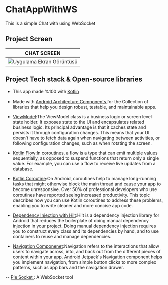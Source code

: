 # ChatAppWithWS
This is a simple Chat with using WebSocket
## Project Screen
CHAT SCREEN |
--- | 
![Uygulama Ekran Görüntüsü](https://i.hizliresim.com/e72i7lm.gif) |
## Project Tech stack & Open-source libraries

- This app made %100 with  [Kotlin](https://developer.android.com/kotlin)

- Made with [Android Architecture Components ](https://developer.android.com/topic/architecture)for the Collection of libraries that help you design robust, testable, and maintainable apps.

- [ViewModel](https://developer.android.com/topic/libraries/architecture/viewmodel):The ViewModel class is a business logic or screen level state holder. It exposes state to the UI and encapsulates related business logic. Its principal advantage is that it caches state and persists it through configuration changes. This means that your UI doesn’t have to fetch data again when navigating between activities, or following configuration changes, such as when rotating the screen.

- [Kotlin Flow](https://developer.android.com/kotlin/flow):In coroutines, a flow is a type that can emit multiple values sequentially, as opposed to suspend functions that return only a single value. For example, you can use a flow to receive live updates from a database.

- [Kotlin Coroutine](https://developer.android.com/kotlin/coroutines):On Android, coroutines help to manage long-running tasks that might otherwise block the main thread and cause your app to become unresponsive. Over 50% of professional developers who use coroutines have reported seeing increased productivity. This topic describes how you can use Kotlin coroutines to address these problems, enabling you to write cleaner and more concise app code.

- [Dependency Injection with Hilt](https://developer.android.com/training/dependency-injection/hilt-android):Hilt is a dependency injection library for Android that reduces the boilerplate of doing manual dependency injection in your project. Doing manual dependency injection requires you to construct every class and its dependencies by hand, and to use containers to reuse and manage dependencies.

- [Navigation Componenet](https://developer.android.com/guide/navigation):Navigation refers to the interactions that allow users to navigate across, into, and back out from the different pieces of content within your app. Android Jetpack's Navigation component helps you implement navigation, from simple button clicks to more complex patterns, such as app bars and the navigation drawer.

-- [Pie Socket ](https://www.piesocket.com/): A WebSocket tool

